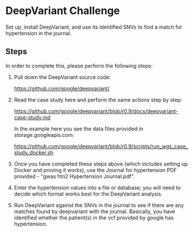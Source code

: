 # DeepVariant Challenge
Set up, install DeepVariant, and use its identified SNVs to find a match for hypertension in the journal.

## Steps
In order to complete this, please perform the following steps:

1. Pull down the DeepVariant source code:

    https://github.com/google/deepvariant/

2. Read the case study here and perform the same actions step by step:

    https://github.com/google/deepvariant/blob/r0.9/docs/deepvariant-case-study.md

    In the example here you see the data files provided in storage.googleapis.com:

    https://github.com/google/deepvariant/blob/r0.9/scripts/run_wgs_case_study_docker.sh

3. Once you have completed these steps above (which includes setting up Docker and proving it works), use the Journal for hypertension PDF provided - "gwas htn2 Hypertension Journal.pdf".
4. Enter the hypertension values into a file or database; you will need to decide which format works best for the DeepVariant analysis.
5. Run DeepVariant against the SNVs in the journal to see if there are any matches found by deepvariant with the journal.  Basically, you have identified whether the patient(s) in the vcf provided by google has hypertension.